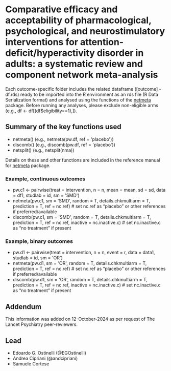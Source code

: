 # Comparative efficacy and acceptability of pharmacological, psychological, and neurostimulatory interventions for attention-deficit/hyperactivity disorder in adults: a systematic review and component network meta-analysis

Each outcome-specific folder includes the related dataframe ([outcome] - df.rds) ready to be imported into the R environment as an rds file (R Data Serialization format) and analysed using the functions of the [netmeta](https://cran.r-project.org/web/packages/netmeta/index.html) package. Before running any analyses, please exclude non-eligible arms (e.g., df <- df[(df$eligibility==1),]).

## Summary of the key functions used
- netmeta() (e.g., netmeta(pw.df, ref = 'placebo'))
- discomb() (e.g., discomb(pw.df, ref = 'placebo'))
- netsplit() (e.g., netsplit(nma))

Details on these and other functions are included in the reference manual for [netmeta](https://cran.r-project.org/web/packages/netmeta/index.html) package.

### Example, continuous outcomes
- pw.c1 <- pairwise(treat = intervention, n = n, mean = mean, sd = sd, data = df1, studlab = id, sm = 'SMD')
- netmeta(pw.c1, sm = 'SMD', random = T, details.chkmultiarm = T, prediction = T, ref = nc.ref) # set nc.ref as “placebo” or other references if preferred/available
- discomb(pw.c1, sm = 'SMD', random = T, details.chkmultiarm = T, prediction = T, ref = nc.ref, inactive = nc.inactive.c) # set nc.inactive.c as “no treatment” if present

### Example, binary outcomes
- pw.d1 <- pairwise(treat = intervention, n = n, event = r, data = data1, studlab = id, sm = 'OR')
- netmeta(pw.d1, sm = 'OR', random = T, details.chkmultiarm = T, prediction = T, ref = nc.ref) # set nc.ref as “placebo” or other references if preferred/available
- discomb(pw.d1, sm = 'OR', random = T, details.chkmultiarm = T, prediction = T, ref = nc.ref, inactive = nc.inactive.c) # set nc.inactive.c as “no treatment” if present

## Addendum
This information was added on 12-October-2024 as per request of The Lancet Psychiatry peer-reviewers.

## Lead
- Edoardo G. Ostinelli (@EGOstinelli)
- Andrea Cipriani (@andcipriani)
- Samuele Cortese